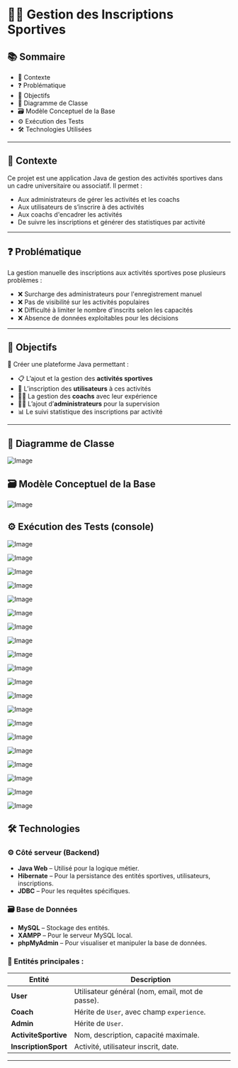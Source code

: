 # 🏋️‍♀️ Gestion des Inscriptions Sportives

## 📚 Sommaire
- 📌 Contexte  
- ❓ Problématique  
- 🎯 Objectifs  
- 🧩 Diagramme de Classe  
- 🗃️ Modèle Conceptuel de la Base  
- ⚙️ Exécution des Tests  
- 🛠 Technologies Utilisées  

---

## 📌 Contexte

Ce projet est une application Java de gestion des activités sportives dans un cadre universitaire ou associatif. Il permet :

- Aux administrateurs de gérer les activités et les coachs  
- Aux utilisateurs de s’inscrire à des activités  
- Aux coachs d'encadrer les activités  
- De suivre les inscriptions et générer des statistiques par activité

---

## ❓ Problématique

La gestion manuelle des inscriptions aux activités sportives pose plusieurs problèmes :

- ❌ Surcharge des administrateurs pour l'enregistrement manuel  
- ❌ Pas de visibilité sur les activités populaires  
- ❌ Difficulté à limiter le nombre d'inscrits selon les capacités  
- ❌ Absence de données exploitables pour les décisions  

---

## 🎯 Objectifs

🎯 Créer une plateforme Java permettant :

- 📋 L’ajout et la gestion des **activités sportives**
- 👤 L’inscription des **utilisateurs** à ces activités
- 🧑‍🏫 La gestion des **coachs** avec leur expérience
- 🧑‍💼 L’ajout d’**administrateurs** pour la supervision
- 📊 Le suivi statistique des inscriptions par activité

---

## 🧩 Diagramme de Classe

![Image](https://github.com/user-attachments/assets/ec1e9e5e-dd0f-4f46-9c2e-e54c9dea70a3)

## 🗃️ Modèle Conceptuel de la Base
![Image](https://github.com/user-attachments/assets/efcec3fa-bf1b-4880-aa58-6aa4ab8ee105)

## ⚙️ Exécution des Tests (console)

![Image](https://github.com/user-attachments/assets/f690ab21-e193-4884-94ac-06a23f9df4ea)

![Image](https://github.com/user-attachments/assets/8c79459a-42b3-4bc0-93ff-76d3449dc73d)

![Image](https://github.com/user-attachments/assets/1e3beb9a-29be-4498-a8e5-b943b5ba2e69)

![Image](https://github.com/user-attachments/assets/bb96c310-381e-422c-8203-3a007ade6dd9)

![Image](https://github.com/user-attachments/assets/9129ea2a-f9de-4af9-815f-50de3b2bfff5)

![Image](https://github.com/user-attachments/assets/d54f23de-823a-413e-a77b-8d897e232393)

![Image](https://github.com/user-attachments/assets/86480c12-8258-4410-829f-19e962917225)

![Image](https://github.com/user-attachments/assets/c701cabd-89f5-47b5-9d65-aa52dae497dc)

![Image](https://github.com/user-attachments/assets/3f553a57-8514-4f0e-b319-f4aa3656c980)

![Image](https://github.com/user-attachments/assets/16be620a-15a5-4f7c-a7d6-6f67c7b7f705)

![Image](https://github.com/user-attachments/assets/c543dfdb-d15a-43bd-b92f-3265ad692c70)

![Image](https://github.com/user-attachments/assets/c608ff6d-33be-41aa-9434-9cca645cfc00)

![Image](https://github.com/user-attachments/assets/62bd00cb-1aeb-44a1-b27d-b17933730fec)

![Image](https://github.com/user-attachments/assets/077dd796-3dbd-437a-9040-e19e6da40b8d)

![Image](https://github.com/user-attachments/assets/1c16b261-36e1-4c6b-9195-b36e6d10d2b3)

![Image](https://github.com/user-attachments/assets/c52f7963-1ace-498b-bf0b-ec0ae9db748d)

![Image](https://github.com/user-attachments/assets/7afa8ff0-42b8-4305-a311-24e49d874c12)

![Image](https://github.com/user-attachments/assets/a5c67d29-8bde-46a6-b124-4a08e6440f38)

![Image](https://github.com/user-attachments/assets/baaded15-5296-4670-990d-fd3b33f0a72e)

![Image](https://github.com/user-attachments/assets/dad07545-6f11-4078-bde1-3c7be77fa79c)

## 🛠 Technologies

### ⚙️ Côté serveur (Backend)
- **Java Web** – Utilisé pour la logique métier.
- **Hibernate** – Pour la persistance des entités sportives, utilisateurs, inscriptions.
- **JDBC** – Pour les requêtes spécifiques.

### 🗃️ Base de Données
- **MySQL** – Stockage des entités.
- **XAMPP** – Pour le serveur MySQL local.
- **phpMyAdmin** – Pour visualiser et manipuler la base de données.

### 🧩 Entités principales :

| Entité             | Description |
|--------------------|-------------|
| **User**           | Utilisateur général (nom, email, mot de passe). |
| **Coach**          | Hérite de `User`, avec champ `experience`. |
| **Admin**          | Hérite de `User`. |
| **ActiviteSportive** | Nom, description, capacité maximale. |
| **InscriptionSport** | Activité, utilisateur inscrit, date. |

---
